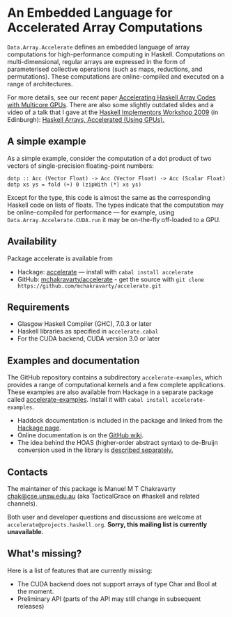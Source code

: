 An Embedded Language for Accelerated Array Computations
=======================================================

`Data.Array.Accelerate` defines an embedded language of array computations for high-performance computing in Haskell. Computations on multi-dimensional, regular arrays are expressed in the form of parameterised collective operations (such as maps, reductions, and permutations). These computations are online-compiled and executed on a range of architectures.

For more details, see our recent paper [Accelerating Haskell Array Codes with Multicore GPUs][CKLM+11]. There are also some slightly outdated slides and a video of a talk that I gave at the [Haskell Implementors Workshop 2009][HIW'09] (in Edinburgh): [Haskell Arrays, Accelerated (Using GPUs).][Cha09]

A simple example
----------------

As a simple example, consider the computation of a dot product of two vectors of single-precision floating-point numbers:

    dotp :: Acc (Vector Float) -> Acc (Vector Float) -> Acc (Scalar Float)
    dotp xs ys = fold (+) 0 (zipWith (*) xs ys)

Except for the type, this code is almost the same as the corresponding Haskell code on lists of floats. The types indicate that the computation may be online-compiled for performance — for example, using `Data.Array.Accelerate.CUDA.run` it may be on-the-fly off-loaded to a GPU.

Availability
------------

Package accelerate is available from

 * Hackage: [accelerate][Hackage] — install with `cabal install accelerate`
 * GitHub: [mchakravarty/accelerate][GitHub] - get the source with `git clone https://github.com/mchakravarty/accelerate.git`

Requirements
------------

  * Glasgow Haskell Compiler (GHC), 7.0.3 or later
  * Haskell libraries as specified in `accelerate.cabal`
  * For the CUDA backend, CUDA version 3.0 or later

Examples and documentation
--------------------------

The GitHub repository contains a subdirectory `accelerate-examples`, which provides a range of computational kernels and a few complete applications. These examples are also available from Hackage in a separate package called [accelerate-examples][Hackage-examples]. Install it with `cabal install accelerate-examples`.

  * Haddock documentation is included in the package and linked from the [Hackage page][Hackage].
  * Online documentation is on the [GitHub wiki][Wiki].
  * The idea behind the HOAS (higher-order abstract syntax) to de-Bruijn conversion used in the library is [described separately.][HOAS-conv]

Contacts
--------

The maintainer of this package is Manuel M T Chakravarty <chak@cse.unsw.edu.au> (aka TacticalGrace on #haskell and related channels).

Both user and developer questions and discussions are welcome at `accelerate@projects.haskell.org`.  **Sorry, this mailing list is currently unavailable.**

What's missing?
---------------

Here is a list of features that are currently missing:

 * The CUDA backend does not support arrays of type Char and Bool at the moment.
 * Preliminary API (parts of the API may still change in subsequent releases)



  [CKLM+11]:          http://www.cse.unsw.edu.au/~chak/papers/CKLM+11.html
  [HIW'09]:           http://haskell.org/haskellwiki/HaskellImplementorsWorkshop
  [Cha09]:            http://justtesting.posterous.com/running-haskell-array-computations-on-a-gpu
  [Hackage]:          http://hackage.haskell.org/package/accelerate
  [Hackage-examples]: http://hackage.haskell.org/package/accelerate-examples
  [GitHub]:           https://github.com/mchakravarty/accelerate
  [Wiki]:             https://github.com/mchakravarty/accelerate/wiki
  [HOAS-conv]:        http://www.cse.unsw.edu.au/~chak/haskell/term-conv/
  